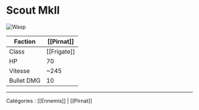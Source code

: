 # Scout MkII

![Wasp](https://wiki.gangsofspace.com/fr/uploads/pirnat--scout-mkii.png)

Faction | [[Pirnat]]
--- | ---
Class | [[Frigate]]
HP | 70
Vitesse | ~245
Bullet DMG | 10

***

Catégories : [[Ennemis]] | [[Pirnat]]